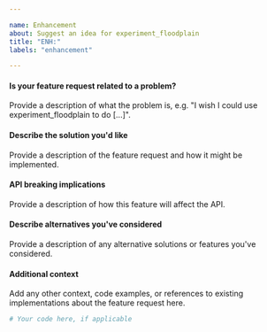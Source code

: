 ```yaml
---

name: Enhancement
about: Suggest an idea for experiment_floodplain
title: "ENH:"
labels: "enhancement"

---
```


#### Is your feature request related to a problem?

Provide a description of what the problem is, e.g. "I wish I could use
experiment_floodplain to do [...]".

#### Describe the solution you'd like

Provide a description of the feature request and how it might be implemented.

#### API breaking implications

Provide a description of how this feature will affect the API.

#### Describe alternatives you've considered

Provide a description of any alternative solutions or features you've considered.

#### Additional context

Add any other context, code examples, or references to existing implementations about
the feature request here.

```python
# Your code here, if applicable
```
